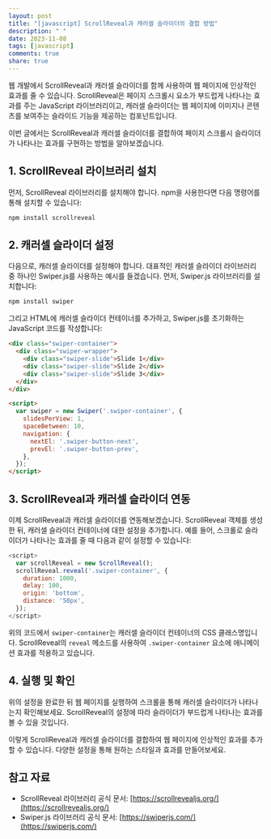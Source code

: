 ```yaml
---
layout: post
title: "[javascript] ScrollReveal과 캐러셀 슬라이더의 결합 방법"
description: " "
date: 2023-11-08
tags: [javascript]
comments: true
share: true
---
```


웹 개발에서 ScrollReveal과 캐러셀 슬라이더를 함께 사용하여 웹 페이지에 인상적인 효과를 줄 수 있습니다. ScrollReveal은 페이지 스크롤시 요소가 부드럽게 나타나는 효과를 주는 JavaScript 라이브러리이고, 캐러셀 슬라이더는 웹 페이지에 이미지나 콘텐츠를 보여주는 슬라이드 기능을 제공하는 컴포넌트입니다.

이번 글에서는 ScrollReveal과 캐러셀 슬라이더를 결합하여 페이지 스크롤시 슬라이더가 나타나는 효과를 구현하는 방법을 알아보겠습니다.

## 1. ScrollReveal 라이브러리 설치

먼저, ScrollReveal 라이브러리를 설치해야 합니다. npm을 사용한다면 다음 명령어를 통해 설치할 수 있습니다:

```javascript
npm install scrollreveal
```

## 2. 캐러셀 슬라이더 설정

다음으로, 캐러셀 슬라이더를 설정해야 합니다. 대표적인 캐러셀 슬라이더 라이브러리 중 하나인 Swiper.js를 사용하는 예시를 들겠습니다. 먼저, Swiper.js 라이브러리를 설치합니다:

```javascript
npm install swiper
```

그리고 HTML에 캐러셀 슬라이더 컨테이너를 추가하고, Swiper.js를 초기화하는 JavaScript 코드를 작성합니다:

```html
<div class="swiper-container">
  <div class="swiper-wrapper">
    <div class="swiper-slide">Slide 1</div>
    <div class="swiper-slide">Slide 2</div>
    <div class="swiper-slide">Slide 3</div>
  </div>
</div>

<script>
  var swiper = new Swiper('.swiper-container', {
    slidesPerView: 1,
    spaceBetween: 10,
    navigation: {
      nextEl: '.swiper-button-next',
      prevEl: '.swiper-button-prev',
    },
  });
</script>
```

## 3. ScrollReveal과 캐러셀 슬라이더 연동

이제 ScrollReveal과 캐러셀 슬라이더를 연동해보겠습니다. ScrollReveal 객체를 생성한 뒤, 캐러셀 슬라이더 컨테이너에 대한 설정을 추가합니다. 예를 들어, 스크롤로 슬라이더가 나타나는 효과를 줄 때 다음과 같이 설정할 수 있습니다:

```javascript
<script>
  var scrollReveal = new ScrollReveal();
  scrollReveal.reveal('.swiper-container', {
    duration: 1000,
    delay: 100,
    origin: 'bottom',
    distance: '50px',
  });
</script>
```

위의 코드에서 `swiper-container`는 캐러셀 슬라이더 컨테이너의 CSS 클래스명입니다. ScrollReveal의 `reveal` 메소드를 사용하여 `.swiper-container` 요소에 애니메이션 효과를 적용하고 있습니다.

## 4. 실행 및 확인

위의 설정을 완료한 뒤 웹 페이지를 실행하여 스크롤을 통해 캐러셀 슬라이더가 나타나는지 확인해보세요. ScrollReveal의 설정에 따라 슬라이더가 부드럽게 나타나는 효과를 볼 수 있을 것입니다.

이렇게 ScrollReveal과 캐러셀 슬라이더를 결합하여 웹 페이지에 인상적인 효과를 추가할 수 있습니다. 다양한 설정을 통해 원하는 스타일과 효과를 만들어보세요.

## 참고 자료

- ScrollReveal 라이브러리 공식 문서: [https://scrollrevealjs.org/](https://scrollrevealjs.org/)
- Swiper.js 라이브러리 공식 문서: [https://swiperjs.com/](https://swiperjs.com/)
